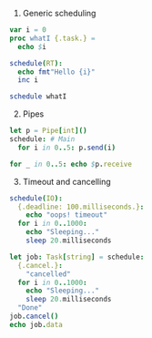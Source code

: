 1. Generic scheduling
```nim
var i = 0
proc whatI {.task.} =
  echo $i

schedule(RT):
  echo fmt"Hello {i}"
  inc i

schedule whatI
```

2. Pipes
```nim
let p = Pipe[int]()
schedule: # Main
  for i in 0..5: p.send(i)

for _ in 0..5: echo $p.receive
```

3. Timeout and cancelling
```nim
schedule(IO):
  {.deadline: 100.milliseconds.}:
    echo "oops! timeout"
  for i in 0..1000:
    echo "Sleeping..."
    sleep 20.milliseconds

let job: Task[string] = schedule:
  {.cancel.}:
    "cancelled"
  for i in 0..1000:
    echo "Sleeping..."
    sleep 20.milliseconds
  "Done"
job.cancel()
echo job.data
```
